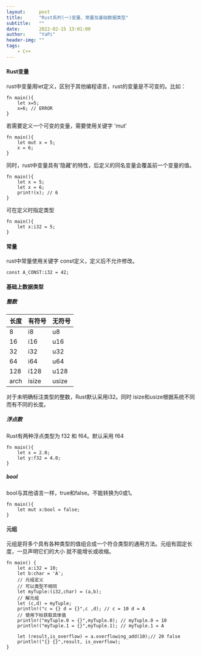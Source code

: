 ```yaml
---
layout:     post
title:      "Rust系列(一)变量、常量及基础数据类型"
subtitle:   ""
date:       2022-02-15 13:01:00
author:     "YaPi"
header-img: ""
tags:
    - C++
---
```


#### Rust变量
rust中变量用let定义，区别于其他编程语言，rust的变量是不可变的。比如：

```text
fn main(){
    let x=5;
    x=6; // ERROR 
}
```

若需要定义一个可变的变量，需要使用关键字 'mut'

```text
fn main(){
    let mut x = 5;
    x = 6;
}
```

同时，rust中变量具有'隐藏'的特性，后定义的同名变量会覆盖前一个变量的值。

```text
fn main(){
    let x = 5;
    let x = 6;
    print!(x); // 6
}
```

可在定义时指定类型

```text
fn main(){
    let x:i32 = 5;
}
```

#### 常量
rust中常量使用关键字 const定义，定义后不允许修改。

```text
const A_CONST:i32 = 42;
```

#### 基础上数据类型

##### 整数
长度 | 有符号 | 无符号
---|---|---
8 |  i8 | u8
16 |  i16 | u16
32 |  i32 | u32
64 |  i64 | u64
128 |  i128 | u128
arch |  isize | usize 

对于未明确标注类型的整数，Rust默认采用i32。同时
isize和usize根据系统不同而有不同的长度。

##### 浮点数
Rust有两种浮点类型为 f32 和 f64。默认采用 f64

```text
fn main(){
    let x = 2.0;
    let y:f32 = 4.0;
}
```

##### bool
bool与其他语言一样，true和false。不能转换为0或1。

```text
fn main(){
    let mut x:bool = false;
}
```


#### 元组
元组是将多个具有各种类型的值组合成一个符合类型的通用方法。元组有固定长度，一旦声明它们的大小
就不能增长或收缩。

```text
fn main() {
    let a:i32 = 10;
    let b:char = 'A';
    // 元组定义
    // 可以类型不相同
    let myTuple:(i32,char) = (a,b);
    // 解元组
    let (c,d) = myTuple;
    println!("c = {} d = {}",c ,d); // c = 10 d = A
    // 使用下标获取具体值
    println!("myTuple.0 = {}",myTuple.0); // myTuple.0 = 10
    println!("myTuple.1 = {}",myTuple.1); // myTuple.1 = A

    let (result,is_overflow) = a.overflowing_add(10);// 20 false
    println!("{} {}",result, is_overflow);
}
```




